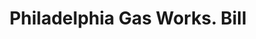 ---
doi: 10.7916/D8Q25BDN
date_other: '1870'
date_other_textual: 1870-1879
form: printed ephemera
genre:
- Invoices
name:
- Philadelphia Gas Works
object_in_context_url: https://biggert.cul.columbia.edu/items/view/ave_biggert_01703
subject_hierarchical_geographic:
- Philadelphia, Pennsylvania, United States
subject_name:
- Philadelphia Gas Works
title: Philadelphia Gas Works. Bill
sort_title: Philadelphia Gas Works. Bill
call_number: ave_biggert_01703
coordinates:
- 40.00944444444445,-75.13333333333334
pid: ave_biggert_01703
identifiers: ave_biggert_01703
thumbnail: https://derivativo-1.library.columbia.edu/iiif/2/ldpd:490730/full/!256,256/0/native.jpg
permalink: /biggert/ave_biggert_01703/
layout: iiif-image-page
---